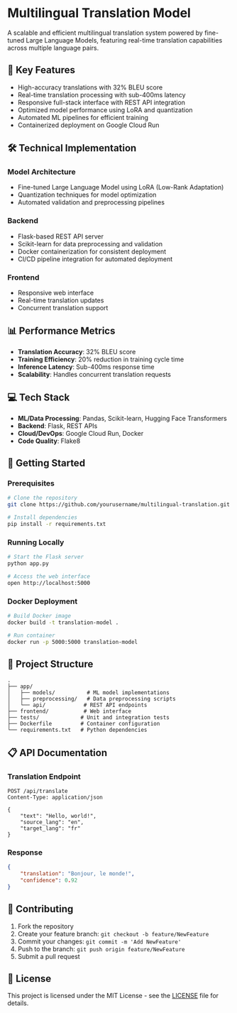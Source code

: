 # Multilingual Translation Model

A scalable and efficient multilingual translation system powered by fine-tuned Large Language Models, featuring real-time translation capabilities across multiple language pairs.

## 🚀 Key Features

- High-accuracy translations with 32% BLEU score
- Real-time translation processing with sub-400ms latency
- Responsive full-stack interface with REST API integration
- Optimized model performance using LoRA and quantization
- Automated ML pipelines for efficient training
- Containerized deployment on Google Cloud Run

## 🛠️ Technical Implementation

### Model Architecture
- Fine-tuned Large Language Model using LoRA (Low-Rank Adaptation)
- Quantization techniques for model optimization
- Automated validation and preprocessing pipelines

### Backend
- Flask-based REST API server
- Scikit-learn for data preprocessing and validation
- Docker containerization for consistent deployment
- CI/CD pipeline integration for automated deployment

### Frontend
- Responsive web interface
- Real-time translation updates
- Concurrent translation support

## 📊 Performance Metrics

- **Translation Accuracy**: 32% BLEU score
- **Training Efficiency**: 20% reduction in training cycle time
- **Inference Latency**: Sub-400ms response time
- **Scalability**: Handles concurrent translation requests

## 💻 Tech Stack

- **ML/Data Processing**: Pandas, Scikit-learn, Hugging Face Transformers
- **Backend**: Flask, REST APIs
- **Cloud/DevOps**: Google Cloud Run, Docker
- **Code Quality**: Flake8

## 🚀 Getting Started

### Prerequisites
```bash
# Clone the repository
git clone https://github.com/yourusername/multilingual-translation.git

# Install dependencies
pip install -r requirements.txt
```

### Running Locally
```bash
# Start the Flask server
python app.py

# Access the web interface
open http://localhost:5000
```

### Docker Deployment
```bash
# Build Docker image
docker build -t translation-model .

# Run container
docker run -p 5000:5000 translation-model
```

## 📁 Project Structure
```
.
├── app/
│   ├── models/          # ML model implementations
│   ├── preprocessing/   # Data preprocessing scripts
│   └── api/            # REST API endpoints
├── frontend/           # Web interface
├── tests/             # Unit and integration tests
├── Dockerfile         # Container configuration
└── requirements.txt   # Python dependencies
```

## 📋 API Documentation

### Translation Endpoint
```http
POST /api/translate
Content-Type: application/json

{
    "text": "Hello, world!",
    "source_lang": "en",
    "target_lang": "fr"
}
```

### Response
```json
{
    "translation": "Bonjour, le monde!",
    "confidence": 0.92
}
```

## 🤝 Contributing

1. Fork the repository
2. Create your feature branch: `git checkout -b feature/NewFeature`
3. Commit your changes: `git commit -m 'Add NewFeature'`
4. Push to the branch: `git push origin feature/NewFeature`
5. Submit a pull request

## 📝 License

This project is licensed under the MIT License - see the [LICENSE](LICENSE) file for details.
